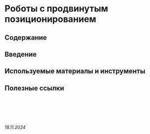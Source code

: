 # Роботы с продвинутым позиционированием

## Содержание

## Введение

## Используемые материалы и инструменты

## Полезные ссылки

<br><br>
<br><br>

###### 18.11.2024